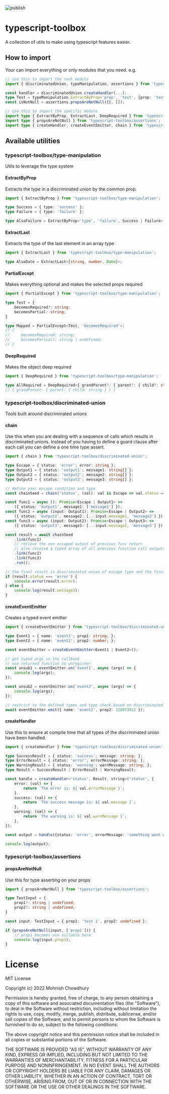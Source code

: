 ![publish](https://github.com/babymechanic/typescript-toolbox/actions/workflows/publish.yml/badge.svg?branch=release)

# typescript-toolbox

A collection of utils to make using typescript features easier.

## How to import 

Your can import everything or only modules that you need. e.g.

```typescript
// use this to import the root module
import { discriminatedUnion, typeManipulation, assertions } from 'typescript-toolbox';

const handler = discriminatedUnion.createHandler(...);
type Test = typeManipulation.ExtractByProp<'prop', 'test', {prop: 'test'}>;
const isNotNull = assertions.propsAreNotNull({}, []);

// use this to import the specific module
import type { ExtractByProp, ExtractLast, DeepRequired } from 'typescript-toolbox/type-manipulation';
import type { propsAreNotNull } from 'typescript-toolbox/assertions';
import type { createHandler, createEventEmitter, chain } from 'typescript-toolbox/discriminated-union';
```

## Available utilities

### typescript-toolbox/type-manipulation

Utils to leverage the type system

#### ExtractByProp

Extracts the type in a discriminated union by the common prop.

```typescript
import { ExtractByProp } from 'typescript-toolbox/type-manipulation';

type Success = { type: 'success' };
type Failure = { type: 'failure' };

type AlsoFailure = ExtractByProp<'type', 'failure', Success | Failure>;
```

#### ExtractLast

Extracts the type of the last element in an array type 

```typescript
import { ExtractLast } from 'typescript-toolbox/type-manipulation';

type AlsoDate = ExtractLast<[string, number, Date]>;
```

#### PartialExcept

Makes everything optional and makes the selected props required

```typescript
import { PartialExcept } from 'typescript-toolbox/type-manipulation';

type Test = {
    becomesRequired?: string;
    becomesPartial: string;
}

type Mapped = PartialExcept<Test, 'becomesRequired'>;
// {
//     becomesRequired: string;
//     becomesPartial?: string | undefined;
// }
```

#### DeepRequired

Makes the object deep required

```typescript
import { DeepRequired } from 'typescript-toolbox/type-manipulation';

type AllRequired = DeepRequired<{ grandParent?: { parent?: { child?: string | undefined } } }>;
// { grandParent: { parent: { child: string } } }

```

### typescript-toolbox/discriminated-union

Tools built around discriminated unions

#### chain

Use this when you are dealing with a sequence of calls which results in discriminated unions.
Instead of you having to define a guard clause after each call you can define a one time type assert. 

```typescript
import { chain } from 'typescript-toolbox/discriminated-union';

type Escape = { status: 'error'; error: string };
type Output1 = { status: 'output1'; message1: string[] };
type Output2 = { status: 'output2'; message2: string[] };
type Output3 = { status: 'output3'; message3: string[] };

// define your escape condition and type
const chainSeed = chain('status', (val): val is Escape => val.status === 'error');

const func1 = async (): Promise<Escape | Output1> =>
    ({ status: 'output1', message1: ['message1'] });
const func2 = async (input: Output1): Promise<Escape | Output2> =>
    ({ status: 'output2', message2: [...input.message1, 'message2'] });
const func3 = async (input: Output2): Promise<Escape | Output3> =>
    ({ status: 'output3', message3: [...input.message2, 'message3'] });

const result = await chainSeed
    .link(func1)
    // recieve the non escaped output of previous func return
    // also receive a typed array of all previous function call outputs
    .link(func2)
    .link(func3)
    .run();

// the final result is discriminated union of escape type and the final function output
if (result.status === 'error') {
    console.error(result.error);
} else {
    console.log(result.message3);
}
```

#### createEventEmitter

Creates a typed event emitter

```typescript
import { createEventEmitter } from 'typescript-toolbox/discriminated-union';

type Event1 = { name: 'event1'; prop1: string; };
type Event2 = { name: 'event2'; prop2: number; };

const eventEmitter = createEventEmitter<Event1 | Event2>();

// get typed args in the callback
// use returned function to unregister
const unsub1 = eventEmitter.on('event1', async (args) => {
    console.log(args);
});

const unsub2 = eventEmitter.on('event2', async (args) => {
    console.log(args);
});

// restrict to the defined types and type check based on discriminated type
await eventEmitter.emit({ name: 'event2', prop2: 128973912 });
```

#### createHandler

Use this to ensure at compile time that all types of the discriminated union have been handled.

```typescript
import { createHandler } from 'typescript-toolbox/discriminated-union';

type SuccessResult = { status: 'success'; message: string; };
type ErrorResult = { status: 'error'; errorMessage: string; };
type WarningResult = { status: 'warning'; warnMessage: string; };
type Result = SuccessResult | ErrorResult | WarningResult;

const handle = createHandler<'status', Result, string>('status', {
    error: (val) => {
        return `The error is: ${ val.errorMessage }`;
    },
    success: (val) => {
        return `The success message is: ${ val.message }`;
    },
    warning: (val) => {
        return `The warning is: ${ val.warnMessage }`;
    },
});

const output = handle({status: 'error', errorMessage: 'something went wrong'});

console.log(output);
```

### typescript-toolbox/assertions

#### propsAreNotNull

Use this for type asserting on your props

```typescript
import { propsAreNotNull } from 'typescript-toolbox/assertions';

type TestInput = {
    prop1?: string | undefined;
    prop2?: string | undefined;
}

const input: TestInput = { prop1: 'test 1', prop2: undefined };

if (propsAreNotNull(input, ['prop1'])) {
    // prop1 becomes non nullable here
    console.log(input.prop1);
}

```

# License

MIT License

Copyright (c) 2022 Mohnish Chowdhury

Permission is hereby granted, free of charge, to any person obtaining a copy
of this software and associated documentation files (the "Software"), to deal
in the Software without restriction, including without limitation the rights
to use, copy, modify, merge, publish, distribute, sublicense, and/or sell
copies of the Software, and to permit persons to whom the Software is
furnished to do so, subject to the following conditions:

The above copyright notice and this permission notice shall be included in all
copies or substantial portions of the Software.

THE SOFTWARE IS PROVIDED "AS IS", WITHOUT WARRANTY OF ANY KIND, EXPRESS OR
IMPLIED, INCLUDING BUT NOT LIMITED TO THE WARRANTIES OF MERCHANTABILITY,
FITNESS FOR A PARTICULAR PURPOSE AND NONINFRINGEMENT. IN NO EVENT SHALL THE
AUTHORS OR COPYRIGHT HOLDERS BE LIABLE FOR ANY CLAIM, DAMAGES OR OTHER
LIABILITY, WHETHER IN AN ACTION OF CONTRACT, TORT OR OTHERWISE, ARISING FROM,
OUT OF OR IN CONNECTION WITH THE SOFTWARE OR THE USE OR OTHER DEALINGS IN THE
SOFTWARE.
